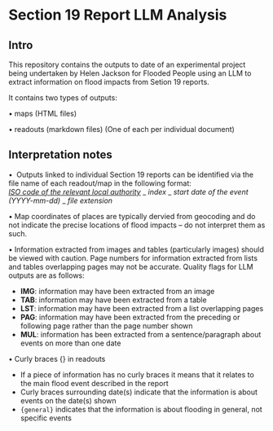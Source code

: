 # Section 19 Report LLM Analysis

## Intro

This repository contains the outputs to date of an experimental project being undertaken by Helen Jackson for Flooded People using an LLM to extract information on flood impacts from Setion 19 reports.

It contains two types of outputs:

• maps (HTML files)

• readouts (markdown files)
(One of each per individual document)

## Interpretation notes

•  Outputs linked to individual Section 19 reports can be identified via the file name of each readout/map in the following format:<br>[_ISO code of the relevant local authority_](https://www.iso.org/obp/ui#iso:code:3166:GB) _ _index_ _ _start date of the event (YYYY-mm-dd)_ _ _file extension_

•  Map coordinates of places are typically dervied from geocoding and do not indicate the precise locations of flood impacts – do not interpret them as such.

• Information extracted from images and tables (particularly images) should be viewed with caution. Page numbers for information extracted from lists and tables overlapping pages may not be accurate. Quality flags for LLM outputs are as follows:
  * **IMG**: information may have been extracted from an image
  * **TAB**: information may have been extracted from a table
  * **LST**: information may have been extracted from a list overlapping pages 
  * **PAG**: information may have been extracted from the preceding or following page rather than the page number shown
  * **MUL**: information has been extracted from a sentence/paragraph about events on more than one date

•  Curly braces {} in readouts
  * If a piece of information has no curly braces it means that it relates to the main flood event described in the report
  * Curly braces surrounding date(s) indicate that the information is about events on the date(s) shown
  * `{general}` indicates that the information is about flooding in general, not specific events
